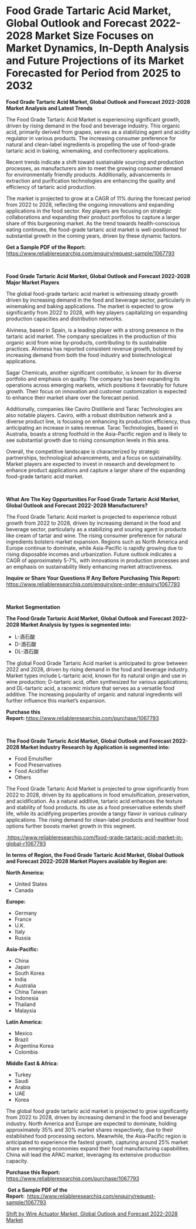 <p><h1>Food Grade Tartaric Acid Market, Global Outlook and Forecast 2022-2028 Market Size Focuses on Market Dynamics, In-Depth Analysis and Future Projections of its Market Forecasted for Period from 2025 to 2032</h1></p><p><strong>Food Grade Tartaric Acid Market, Global Outlook and Forecast 2022-2028 Market Analysis and Latest Trends</strong></p>
<p><p>The Food Grade Tartaric Acid Market is experiencing significant growth, driven by rising demand in the food and beverage industry. This organic acid, primarily derived from grapes, serves as a stabilizing agent and acidity regulator in various products. The increasing consumer preference for natural and clean-label ingredients is propelling the use of food-grade tartaric acid in baking, winemaking, and confectionery applications.</p><p>Recent trends indicate a shift toward sustainable sourcing and production processes, as manufacturers aim to meet the growing consumer demand for environmentally friendly products. Additionally, advancements in extraction and purification technologies are enhancing the quality and efficiency of tartaric acid production.</p><p>The market is projected to grow at a CAGR of 11% during the forecast period from 2022 to 2028, reflecting the ongoing innovations and expanding applications in the food sector. Key players are focusing on strategic collaborations and expanding their product portfolios to capture a larger share of this burgeoning market. As the trend towards health-conscious eating continues, the food-grade tartaric acid market is well-positioned for substantial growth in the coming years, driven by these dynamic factors.</p></p>
<p><strong>Get a Sample PDF of the Report:&nbsp;</strong> <a href="https://www.reliableresearchiq.com/enquiry/request-sample/1067793?utm_campaign=3453&utm_medium=2&utm_source=Github&utm_content=ia&utm_term=21032025&utm_id=food-grade-tartaric-acid-market-global-outlook-and-forecast-2022-2028">https://www.reliableresearchiq.com/enquiry/request-sample/1067793</a></p>
<p>&nbsp;</p>
<p><strong>Food Grade Tartaric Acid Market, Global Outlook and Forecast 2022-2028 Major Market Players</strong></p>
<p><p>The global food-grade tartaric acid market is witnessing steady growth driven by increasing demand in the food and beverage sector, particularly in winemaking and baking applications. The market is expected to grow significantly from 2022 to 2028, with key players capitalizing on expanding production capacities and distribution networks.</p><p>Alvinesa, based in Spain, is a leading player with a strong presence in the tartaric acid market. The company specializes in the production of this organic acid from wine by-products, contributing to its sustainable practices. Alvinesa has reported consistent revenue growth, bolstered by increasing demand from both the food industry and biotechnological applications.</p><p>Sagar Chemicals, another significant contributor, is known for its diverse portfolio and emphasis on quality. The company has been expanding its operations across emerging markets, which positions it favorably for future growth. Their focus on innovation and customer customization is expected to enhance their market share over the forecast period.</p><p>Additionally, companies like Caviro Distillerie and Tarac Technologies are also notable players. Caviro, with a robust distribution network and a diverse product line, is focusing on enhancing its production efficiency, thus anticipating an increase in sales revenue. Tarac Technologies, based in Australia, boasts a strong foothold in the Asia-Pacific region and is likely to see substantial growth due to rising consumption levels in this area.</p><p>Overall, the competitive landscape is characterized by strategic partnerships, technological advancements, and a focus on sustainability. Market players are expected to invest in research and development to enhance product applications and capture a larger share of the expanding food-grade tartaric acid market.</p></p>
<p>&nbsp;</p>
<p><strong>What Are The Key Opportunities For Food Grade Tartaric Acid Market, Global Outlook and Forecast 2022-2028 Manufacturers?</strong></p>
<p><p>The Food Grade Tartaric Acid market is projected to experience robust growth from 2022 to 2028, driven by increasing demand in the food and beverage sector, particularly as a stabilizing and souring agent in products like cream of tartar and wine. The rising consumer preference for natural ingredients bolsters market expansion. Regions such as North America and Europe continue to dominate, while Asia-Pacific is rapidly growing due to rising disposable incomes and urbanization. Future outlook indicates a CAGR of approximately 5-7%, with innovations in production processes and an emphasis on sustainability likely enhancing market attractiveness.</p></p>
<p><strong>Inquire or Share Your Questions If Any Before Purchasing This Report:</strong> <a href="https://www.reliableresearchiq.com/enquiry/pre-order-enquiry/1067793?utm_campaign=3453&utm_medium=2&utm_source=Github&utm_content=ia&utm_term=21032025&utm_id=food-grade-tartaric-acid-market-global-outlook-and-forecast-2022-2028">https://www.reliableresearchiq.com/enquiry/pre-order-enquiry/1067793</a></p>
<p>&nbsp;</p>
<p><strong>Market Segmentation</strong></p>
<p><strong>The Food Grade Tartaric Acid Market, Global Outlook and Forecast 2022-2028 Market Analysis by types is segmented into:</strong></p>
<p><ul><li>L-酒石酸</li><li>D-酒石酸</li><li>DL-酒石酸</li></ul></p>
<p><p>The global Food Grade Tartaric Acid market is anticipated to grow between 2022 and 2028, driven by rising demand in the food and beverage industry. Market types include L-tartaric acid, known for its natural origin and use in wine production; D-tartaric acid, often synthesized for various applications; and DL-tartaric acid, a racemic mixture that serves as a versatile food additive. The increasing popularity of organic and natural ingredients will further influence this market’s expansion.</p></p>
<p><strong>Purchase this Report:&nbsp;</strong><a href="https://www.reliableresearchiq.com/purchase/1067793?utm_campaign=3453&utm_medium=2&utm_source=Github&utm_content=ia&utm_term=21032025&utm_id=food-grade-tartaric-acid-market-global-outlook-and-forecast-2022-2028">https://www.reliableresearchiq.com/purchase/1067793</a></p>
<p>&nbsp;</p>
<p><strong>The Food Grade Tartaric Acid Market, Global Outlook and Forecast 2022-2028 Market Industry Research by Application is segmented into:</strong></p>
<p><ul><li>Food Emulsifier</li><li>Food Preservatives</li><li>Food Acidifier</li><li>Others</li></ul></p>
<p><p>The Food Grade Tartaric Acid Market is projected to grow significantly from 2022 to 2028, driven by its applications in food emulsification, preservation, and acidification. As a natural additive, tartaric acid enhances the texture and stability of food products. Its use as a food preservative extends shelf life, while its acidifying properties provide a tangy flavor in various culinary applications. The rising demand for clean-label products and healthier food options further boosts market growth in this segment.</p></p>
<p><a href="https://www.reliableresearchiq.com/food-grade-tartaric-acid-market-in-global-r1067793?utm_campaign=3453&utm_medium=2&utm_source=Github&utm_content=ia&utm_term=21032025&utm_id=food-grade-tartaric-acid-market-global-outlook-and-forecast-2022-2028">&nbsp;https://www.reliableresearchiq.com/food-grade-tartaric-acid-market-in-global-r1067793</a></p>
<p><strong>In terms of Region, the Food Grade Tartaric Acid Market, Global Outlook and Forecast 2022-2028 Market Players available by Region are:</strong></p>
<p>
    <p> <strong> North America: </strong>
        <ul>
            <li>United States</li>
            <li>Canada</li>
        </ul>
        </p> 
    <p> <strong> Europe: </strong>
        <ul>
            <li>Germany</li>
            <li>France</li>
            <li>U.K.</li>
            <li>Italy</li>
            <li>Russia</li>
        </ul>
        </p> 
    <p> <strong> Asia-Pacific: </strong>
        <ul>
            <li>China</li>
            <li>Japan</li>
            <li>South Korea</li>
            <li>India</li>
            <li>Australia</li>
            <li>China Taiwan</li>
            <li>Indonesia</li>
            <li>Thailand</li>
            <li>Malaysia</li>
        </ul>
        </p> 
    <p> <strong> Latin America: </strong>
        <ul>
            <li>Mexico</li>
            <li>Brazil</li>
            <li>Argentina Korea</li>
            <li>Colombia</li>
        </ul>
        </p> 
    <p> <strong> Middle East & Africa: </strong>
        <ul>
            <li>Turkey</li>
            <li>Saudi</li>
            <li>Arabia</li>
            <li>UAE</li>
            <li>Korea</li>
        </ul>
    </p>
    </p>
<p><p>The global food grade tartaric acid market is projected to grow significantly from 2022 to 2028, driven by increasing demand in the food and beverage industry. North America and Europe are expected to dominate, holding approximately 35% and 30% market shares respectively, due to their established food processing sectors. Meanwhile, the Asia-Pacific region is anticipated to experience the fastest growth, capturing around 25% market share as emerging economies expand their food manufacturing capabilities. China will lead the APAC market, leveraging its extensive production capacity.</p></p>
<p><strong>Purchase this Report: </strong><a href="https://www.reliableresearchiq.com/purchase/1067793?utm_campaign=3453&utm_medium=2&utm_source=Github&utm_content=ia&utm_term=21032025&utm_id=food-grade-tartaric-acid-market-global-outlook-and-forecast-2022-2028">https://www.reliableresearchiq.com/purchase/1067793</a></p>
<p>&nbsp;<strong>Get a Sample PDF of the Report:&nbsp;&nbsp;</strong><a href="https://www.reliableresearchiq.com/enquiry/request-sample/1067793?utm_campaign=3453&utm_medium=2&utm_source=Github&utm_content=ia&utm_term=21032025&utm_id=food-grade-tartaric-acid-market-global-outlook-and-forecast-2022-2028">https://www.reliableresearchiq.com/enquiry/request-sample/1067793</a></p>
<p><strong></strong></p>
<p><p><a href="https://github.com/seibttullyjh/Market-Research-Report-List-1/blob/main/shift-by-wire-actuator-market-global-outlook-and-forecast-2022-2028-market.md?utm_campaign=3453&utm_medium=2&utm_source=Github&utm_content=ia&utm_term=21032025&utm_id=food-grade-tartaric-acid-market-global-outlook-and-forecast-2022-2028">Shift by Wire Actuator Market, Global Outlook and Forecast 2022-2028 Market</a></p></p>
